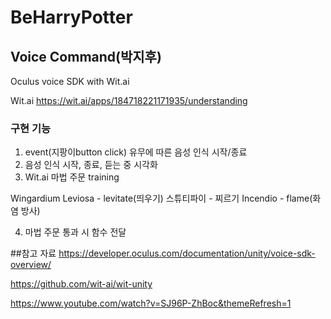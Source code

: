 # BeHarryPotter

## Voice Command(박지후)
Oculus voice SDK with Wit.ai

Wit.ai 
https://wit.ai/apps/184718221171935/understanding

### 구현 기능
1. event(지팡이button click) 유무에 따른 음성 인식 시작/종료
2. 음성 인식 시작, 종료, 듣는 중 시각화
3. Wit.ai 마법 주문 training

Wingardium Leviosa - levitate(띄우기) 
스튜티파이 - 찌르기 
Incendio - flame(화염 방사)

4. 마법 주문 통과 시 함수 전달

##참고 자료
https://developer.oculus.com/documentation/unity/voice-sdk-overview/

https://github.com/wit-ai/wit-unity

https://www.youtube.com/watch?v=SJ96P-ZhBoc&themeRefresh=1
